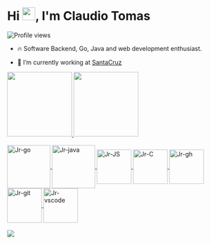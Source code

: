 <h1 align="left">Hi <img src="https://raw.githubusercontent.com/kaueMarques/kaueMarques/master/hi.gif" height="30px">, I'm Claudio Tomas</h1>
<p align="left"> <img src="https://komarev.com/ghpvc/?username=jclaudiotomasjr&color=yellow" alt="Profile views" /> </p>

- 🔥 Software Backend, Go, Java and web development enthusiast.

- 🔭 I’m currently working at [SantaCruz](http://www.stcruz.com.br)


<div align="left">
 <a href="https://github.com/jclaudiotomasjr">
 <img height="150em" src="https://github-readme-stats.vercel.app/api?username=jclaudiotomasjr&show_icons=true&theme=aura&include_all_commits=true&count_private=true"/>
 <img height="150em" src="https://github-readme-stats.vercel.app/api/top-langs/?username=jclaudiotomasjr&layout=compact&langs_count=7&theme=aura"/>
</div>
  
  <div style="display: inline_block"><br>
  <img align="center" alt="Jr-go" height="100" width="100" src="https://cdn.jsdelivr.net/gh/devicons/devicon/icons/go/go-original.svg">
  <img align="center" alt="Jr-java" height="100" width="100" src="https://cdn.jsdelivr.net/gh/devicons/devicon/icons/java/java-original-wordmark.svg" />
  <img align="center" alt="Jr-JS" height="80" width="80" src="https://cdn.jsdelivr.net/gh/devicons/devicon/icons/javascript/javascript-original.svg">
  <img align="center" alt="Jr-C" height="80" width="80" src="https://cdn.jsdelivr.net/gh/devicons/devicon/icons/c/c-original.svg">
  <img align="center" alt="Jr-gh" height="80" width="80" src="https://cdn.jsdelivr.net/gh/devicons/devicon/icons/github/github-original-wordmark.svg" />
  <img align="center" alt="Jr-git" height="80" width="80" src="https://cdn.jsdelivr.net/gh/devicons/devicon/icons/git/git-original.svg" />
  <img align="center" alt="Jr-vscode" height="80" width="80" src="https://cdn.jsdelivr.net/gh/devicons/devicon/icons/vscode/vscode-original.svg" />
  
</div>
  
  
  <div> 
    
  <br>
  <a href = "mailto:jclaudiotomas@gmail.com"><img src="https://img.shields.io/badge/-Gmail-%23333?style=for-the-badge&logo=gmail&logoColor=white" target="_blank"></a>
   
 
  
 
</div>
